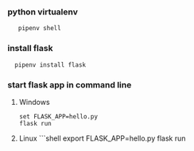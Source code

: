 ### python virtualenv
```shell
   pipenv shell
```

### install flask

```shell
  pipenv install flask
```

### start flask app in command line
  1. Windows
      ```shell
      set FLASK_APP=hello.py
      flask run
      ```
  2. Linux
   	```shell
      export FLASK_APP=hello.py
      flask run
      ```
